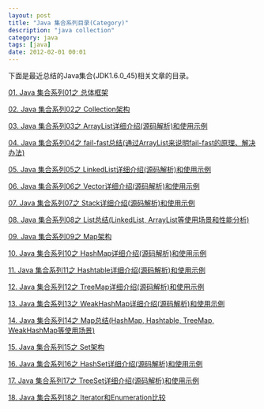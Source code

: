 ```yaml
---
layout: post
title: "Java 集合系列目录(Category)"
description: "java collection"
category: java
tags: [java]
date: 2012-02-01 00:01
---
```


下面是最近总结的Java集合(JDK1.6.0_45)相关文章的目录。

 

[01. Java 集合系列01之 总体框架][link_java_collection_01]

[02. Java 集合系列02之 Collection架构][link_java_collection_02]

[03. Java 集合系列03之 ArrayList详细介绍(源码解析)和使用示例][link_java_collection_03]

[04. Java 集合系列04之 fail-fast总结(通过ArrayList来说明fail-fast的原理、解决办法)][link_java_collection_04]

[05. Java 集合系列05之 LinkedList详细介绍(源码解析)和使用示例][link_java_collection_05]

[06. Java 集合系列06之 Vector详细介绍(源码解析)和使用示例][link_java_collection_06]

[07. Java 集合系列07之 Stack详细介绍(源码解析)和使用示例][link_java_collection_07]

[08. Java 集合系列08之 List总结(LinkedList, ArrayList等使用场景和性能分析)][link_java_collection_08]

[09. Java 集合系列09之 Map架构][link_java_collection_09]

[10. Java 集合系列10之 HashMap详细介绍(源码解析)和使用示例][link_java_collection_10]

[11. Java 集合系列11之 Hashtable详细介绍(源码解析)和使用示例][link_java_collection_11]

[12. Java 集合系列12之 TreeMap详细介绍(源码解析)和使用示例][link_java_collection_12]

[13. Java 集合系列13之 WeakHashMap详细介绍(源码解析)和使用示例][link_java_collection_13]

[14. Java 集合系列14之 Map总结(HashMap, Hashtable, TreeMap, WeakHashMap等使用场景)][link_java_collection_14]

[15. Java 集合系列15之 Set架构][link_java_collection_15]

[16. Java 集合系列16之 HashSet详细介绍(源码解析)和使用示例][link_java_collection_16]

[17. Java 集合系列17之 TreeSet详细介绍(源码解析)和使用示例][link_java_collection_17]

[18. Java 集合系列18之 Iterator和Enumeration比较][link_java_collection_18]

[link_java_collection_01]: /2012/02/01/collection-01-summary
[link_java_collection_02]: /2012/02/02/collection-02-framework
[link_java_collection_03]: /2012/02/03/collection-03-arraylist
[link_java_collection_04]: /2012/02/04/collection-04-fail-fast
[link_java_collection_05]: /2012/02/05/collection-05-linkedlist
[link_java_collection_06]: /2012/02/06/collection-06-vector
[link_java_collection_07]: /2012/02/07/collection-07-stack
[link_java_collection_08]: /2012/02/08/collection-08-List
[link_java_collection_09]: /2012/02/09/collection-09-map
[link_java_collection_10]: /2012/02/10/collection-10-hashmap
[link_java_collection_11]: /2012/02/11/collection-11-hashtable
[link_java_collection_12]: /2012/02/12/collection-12-treemap
[link_java_collection_13]: /2012/02/13/collection-13-weakhashmap
[link_java_collection_14]: /2012/02/14/collection-14-mapsummary
[link_java_collection_15]: /2012/02/15/collection-15-set
[link_java_collection_16]: /2012/02/16/collection-16-hashset
[link_java_collection_17]: /2012/02/17/collection-17-treeset
[link_java_collection_18]: /2012/02/18/collection-18-iterator_enumeration
